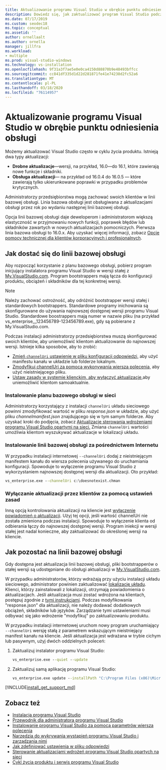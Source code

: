 ```yaml
---
title: Aktualizowanie programu Visual Studio w obrębie punktu odniesienia obsługi
description: Dowiedz się, jak zaktualizować program Visual Studio podczas pozostawania w linii bazowej obsługi.
ms.date: 07/17/2019
ms.custom: seodec18
ms.topic: conceptual
ms.assetid: ''
author: ornellaalt
ms.author: ornella
manager: jillfra
ms.workload:
- multiple
ms.prod: visual-studio-windows
ms.technology: vs-installation
ms.openlocfilehash: 9f31a3f7ae5e0e0ca4150d88870b9e48493bffcc
ms.sourcegitcommit: cc841df335d1d22d281871fe41e74238d2fc52a6
ms.translationtype: MT
ms.contentlocale: pl-PL
ms.lasthandoff: 03/18/2020
ms.locfileid: "76114957"
---
```

# <a name="update-visual-studio-while-on-a-servicing-baseline"></a>Aktualizowanie programu Visual Studio w obrębie punktu odniesienia obsługi

Możemy aktualizować Visual Studio często w cyklu życia produktu. Istnieją dwa typy aktualizacji: 

* **Drobne aktualizacje**&mdash;wersji, na przykład, 16.0&mdash;do 16.1, które zawierają nowe funkcje i składniki.  
* **Obsługa aktualizacji**— na przykład od 16.0.4 do 16.0.5 — które zawierają tylko ukierunkowane poprawki w przypadku problemów krytycznych.

Administratorzy przedsiębiorstwa mogą zachować swoich klientów w linii bazowej obsługi. Linia bazowa obsługi jest obsługiwana z aktualizacjami obsługi przez rok po wydaniu następnej linii bazowej obsługi.

Opcja linii bazowej obsługi daje deweloperom i administratorom większą elastyczność w przyjmowaniu nowych funkcji, poprawek błędów lub składników zawartych w nowych aktualizacjach pomocniczych. Pierwsza linia bazowa obsługi to 16.0.x. Aby uzyskać więcej informacji, zobacz [Opcje pomocy technicznej dla klientów korporacyjnych i profesjonalnych](/visualstudio/releases/2019/servicing#support-options-for-enterprise-and-professional-customers).

## <a name="how-to-get-onto-a-servicing-baseline"></a>Jak dostać się do linii bazowej obsługi

Aby rozpocząć korzystanie z planu bazowego obsługi, pobierz program inicjujący instalatora programu Visual Studio w wersji stałej z [My.VisualStudio.com](https://my.visualstudio.com/Downloads?q=visual%20studio%202019%20version%2016.0). Program bootstrappers mają łącza do konfiguracji produktu, obciążeń i składników dla tej konkretnej wersji.

> [!NOTE]
> Należy zachować ostrożność, aby odróżnić bootstrapper wersji stałej i standardowych bootstrappers. Standardowe programy inichowania są skonfigurowane do używania najnowszej dostępnej wersji programu Visual Studio. Standardowe boostrappers mają numer w nazwie pliku (na przykład vs_enterprise__123456789-123456789.exe), gdy są pobierane z My.VisualStudio.com.

Podczas instalacji administratorzy przedsiębiorstwa muszą skonfigurować swoich klientów, aby uniemożliwić klientom aktualizowanie do najnowszej wersji. Istnieje kilka sposobów, aby to zrobić:
- [Zmień `channelUri` ustawienie w pliku konfiguracji odpowiedzi,](update-servicing-baseline.md#install-a-servicing-baseline-on-a-network) aby użyć manifestu kanału w układzie lub folderze lokalnym.
- [Zmodyfikuj channelUri za pomocą wykonywania wiersza polecenia,](update-servicing-baseline.md#install-a-servicing-baseline-via-the-internet) aby użyć nieistniejącego pliku.
- [Ustaw zasady w systemie klienckim, aby wyłączyć aktualizacje,](update-servicing-baseline.md#use-policy-settings-to-disable-clients-from-updating)aby uniemożliwić klientom samoaktualnie.

### <a name="install-a-servicing-baseline-on-a-network"></a>Instalowanie planu bazowego obsługi w sieci

Administratorzy korzystający z instalacji `channelUri` układu sieciowego powinni zmodyfikować wartość w pliku *response.json* w układzie, aby użyć pliku *channelmanifest.json* znajdującego się w tym samym folderze. Aby uzyskać kroki do podjęcia, zobacz [Aktualizacje sterowania wdrożeniami programu Visual Studio opartymi na sieci.](controlling-updates-to-visual-studio-deployments.md) Zmiana `channelUri` wartości umożliwia klientom wyszukywać aktualizacje w lokalizacji układu.

### <a name="install-a-servicing-baseline-via-the-internet"></a>Instalowanie linii bazowej obsługi za pośrednictwem Internetu

W przypadku instalacji internetowej `--channelUri` dodaj z nieistniejącym manifestem kanału do wiersza polecenia używanego do uruchamiania konfiguracji. Spowoduje to wyłączenie programu Visual Studio z wykorzystaniem najnowszej dostępnej wersji dla aktualizacji. Oto przykład:

```cmd
vs_enterprise.exe --channelUri c:\doesnotexist.chman
```

### <a name="use-policy-settings-to-disable-clients-from-updating"></a>Wyłączanie aktualizacji przez klientów za pomocą ustawień zasad

Inną opcją kontrolowania aktualizacji na kliencie jest [wyłączenie powiadomień o aktualizacji](controlling-updates-to-visual-studio-deployments.md). Użyj tej opcji, jeśli wartość channelUri nie została zmieniona podczas instalacji. Spowoduje to wyłączenie klienta od odbierania łączy do najnowszej dostępnej wersji. Program iniekcji w wersji stałej jest nadal konieczne, aby zaktualizować do określonej wersji na kliencie.

## <a name="how-to-stay-on-a-servicing-baseline"></a>Jak pozostać na linii bazowej obsługi

Gdy dostępna jest aktualizacja linii bazowej obsługi, pliki bootstrapperów o stałej wersji są udostępniane do obsługi aktualizacji w [My.VisualStudio.com](https://my.visualstudio.com/Downloads?q=visual%20studio%202019%20version%2016.0).

W przypadku administratorów, którzy wdrażają przy użyciu instalacji układu sieciowego, administrator powinien zaktualizować [lokalizację układu](update-a-network-installation-of-visual-studio.md). Klienci, którzy zainstalowali z lokalizacji, otrzymają powiadomienia o aktualizacjach. Jeśli aktualizacja musi zostać wdrożona na klientach, postępuj zgodnie z [tymi instrukcjami](update-a-network-installation-of-visual-studio.md#deploy-an-update-to-client-machines). Podczas modyfikowania "response.json" dla aktualizacji, nie należy dodawać dodatkowych obciążeń, składników lub języków. Zarządzanie tymi ustawieniami musi odbywać się jako wdrożenie "modyfikuj" po zaktualizowaniu produktu.

W przypadku instalacji internetowej uruchom nowy program uruchamiający `--channelUri` wersję stałą z parametrem wskazującym nieistniejący manifest kanału na kliencie. Jeśli aktualizacja jest wdrażana w trybie cichym lub pasywnym, użyj dwóch oddzielnych poleceń:

1. Zaktualizuj instalator programu Visual Studio:

    ```cmd
    vs_enterprise.exe --quiet --update
    ```

2. Zaktualizuj samą aplikację programu Visual Studio:

    ```cmd
    vs_enterprise.exe update --installPath "C:\Program Files (x86)\Microsoft Visual Studio\2019\Enterprise" --quiet --wait --norestart --channelUri c:\doesnotexist.chman
    ```

[!INCLUDE[install_get_support_md](includes/install_get_support_md.md)]

## <a name="see-also"></a>Zobacz też

* [Instalacja programu Visual Studio](install-visual-studio.md)
* [Przewodnik dla administratora programu Visual Studio](visual-studio-administrator-guide.md)
* [Instalowanie programu Visual Studio za pomocą parametrów wiersza polecenia](use-command-line-parameters-to-install-visual-studio.md)
* [Narzędzia do wykrywania wystąpień programu Visual Studio i zarządzania nimi](tools-for-managing-visual-studio-instances.md)
* [Jak zdefiniować ustawienia w pliku odpowiedzi](automated-installation-with-response-file.md)
* [Sterowanie aktualizacjami wdrożeń programu Visual Studio opartych na sieci](controlling-updates-to-visual-studio-deployments.md)
* [Cykl życia produktu i serwis programu Visual Studio](/visualstudio/releases/2019/servicing/)
